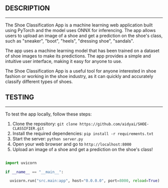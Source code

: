## DESCRIPTION
________
The Shoe Classification App is a machine learning web application built using PyTorch and the model uses ONNX for inferencing. The app allows users to upload an image of a shoe and get a prediction on the shoe's class, such as "sneaker", "boot", "heels", "dressing shoe", "sandals". 

The app uses a machine learning model that has been trained on a dataset of shoe images to make its predictions. The app provides a simple and intuitive user interface, making it easy for anyone to use. 

The Shoe Classification App is a useful tool for anyone interested in shoe fashion or working in the shoe industry, as it can quickly and accurately classify different types of shoes.

## TESTING
____
To test the app locally, follow these steps:

1.  Clone the repository: `git clone https://github.com/aidyai/SHOE-CLASSIFIER.git`
2.  Install the required dependencies: `pip install -r requirements.txt`
3.  Start the server: `python server.py`
4.  Open your web browser and go to `http://localhost:8000`
5.  Upload an image of a shoe and get a prediction on the shoe's class!

```python

import uvicorn  

if __name__ == "__main__":

  uvicorn.run("src.main:app", host="0.0.0.0", port=8000, reload=True) 

```

